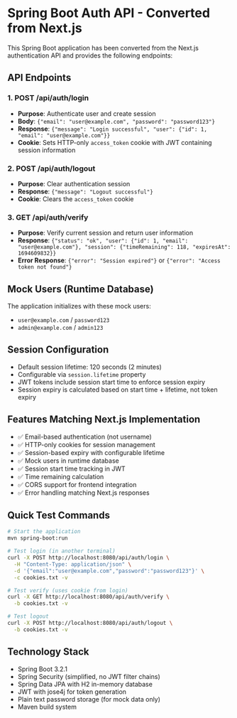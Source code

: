 # Spring Boot Auth API - Converted from Next.js

This Spring Boot application has been converted from the Next.js authentication API and provides the following endpoints:

## API Endpoints

### 1. POST /api/auth/login
- **Purpose**: Authenticate user and create session
- **Body**: `{"email": "user@example.com", "password": "password123"}`
- **Response**: `{"message": "Login successful", "user": {"id": 1, "email": "user@example.com"}}`
- **Cookie**: Sets HTTP-only `access_token` cookie with JWT containing session information

### 2. POST /api/auth/logout  
- **Purpose**: Clear authentication session
- **Response**: `{"message": "Logout successful"}`
- **Cookie**: Clears the `access_token` cookie

### 3. GET /api/auth/verify
- **Purpose**: Verify current session and return user information
- **Response**: `{"status": "ok", "user": {"id": 1, "email": "user@example.com"}, "session": {"timeRemaining": 118, "expiresAt": 1694609832}}`
- **Error Response**: `{"error": "Session expired"}` or `{"error": "Access token not found"}`

## Mock Users (Runtime Database)
The application initializes with these mock users:
- `user@example.com` / `password123`
- `admin@example.com` / `admin123`

## Session Configuration  
- Default session lifetime: 120 seconds (2 minutes)
- Configurable via `session.lifetime` property
- JWT tokens include session start time to enforce session expiry
- Session expiry is calculated based on start time + lifetime, not token expiry

## Features Matching Next.js Implementation
- ✅ Email-based authentication (not username)  
- ✅ HTTP-only cookies for session management
- ✅ Session-based expiry with configurable lifetime  
- ✅ Mock users in runtime database
- ✅ Session start time tracking in JWT
- ✅ Time remaining calculation
- ✅ CORS support for frontend integration
- ✅ Error handling matching Next.js responses

## Quick Test Commands
```bash
# Start the application
mvn spring-boot:run

# Test login (in another terminal)
curl -X POST http://localhost:8080/api/auth/login \
  -H "Content-Type: application/json" \
  -d '{"email":"user@example.com","password":"password123"}' \
  -c cookies.txt -v

# Test verify (uses cookie from login)  
curl -X GET http://localhost:8080/api/auth/verify \
  -b cookies.txt -v

# Test logout
curl -X POST http://localhost:8080/api/auth/logout \
  -b cookies.txt -v
```

## Technology Stack
- Spring Boot 3.2.1
- Spring Security (simplified, no JWT filter chains)
- Spring Data JPA with H2 in-memory database
- JWT with jose4j for token generation
- Plain text password storage (for mock data only)
- Maven build system
